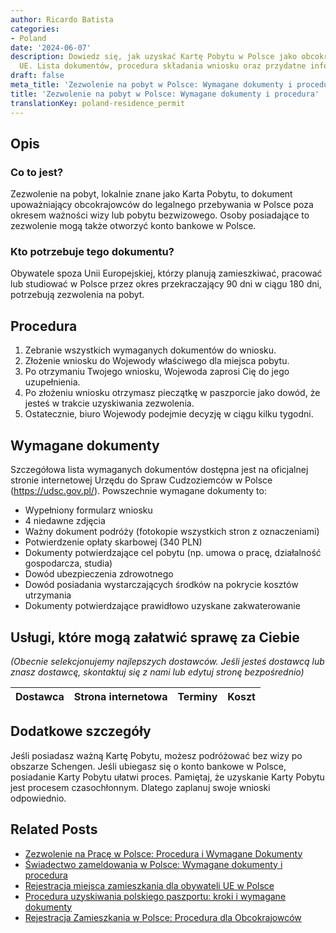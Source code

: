 ```yaml
---
author: Ricardo Batista
categories:
- Poland
date: '2024-06-07'
description: Dowiedz się, jak uzyskać Kartę Pobytu w Polsce jako obcokrajowiec spoza
  UE. Lista dokumentów, procedura składania wniosku oraz przydatne informacje.
draft: false
meta_title: 'Zezwolenie na pobyt w Polsce: Wymagane dokumenty i procedura'
title: 'Zezwolenie na pobyt w Polsce: Wymagane dokumenty i procedura'
translationKey: poland-residence_permit
---
```



## Opis

### Co to jest?
Zezwolenie na pobyt, lokalnie znane jako Karta Pobytu, to dokument upoważniający obcokrajowców do legalnego przebywania w Polsce poza okresem ważności wizy lub pobytu bezwizowego. Osoby posiadające to zezwolenie mogą także otworzyć konto bankowe w Polsce.

### Kto potrzebuje tego dokumentu?
Obywatele spoza Unii Europejskiej, którzy planują zamieszkiwać, pracować lub studiować w Polsce przez okres przekraczający 90 dni w ciągu 180 dni, potrzebują zezwolenia na pobyt.

## Procedura

1. Zebranie wszystkich wymaganych dokumentów do wniosku.
2. Złożenie wniosku do Wojewody właściwego dla miejsca pobytu.
3. Po otrzymaniu Twojego wniosku, Wojewoda zaprosi Cię do jego uzupełnienia.
4. Po złożeniu wniosku otrzymasz pieczątkę w paszporcie jako dowód, że jesteś w trakcie uzyskiwania zezwolenia.
5. Ostatecznie, biuro Wojewody podejmie decyzję w ciągu kilku tygodni.

## Wymagane dokumenty

Szczegółowa lista wymaganych dokumentów dostępna jest na oficjalnej stronie internetowej Urzędu do Spraw Cudzoziemców w Polsce (https://udsc.gov.pl/). Powszechnie wymagane dokumenty to:

- Wypełniony formularz wniosku
- 4 niedawne zdjęcia
- Ważny dokument podróży (fotokopie wszystkich stron z oznaczeniami)
- Potwierdzenie opłaty skarbowej (340 PLN)
- Dokumenty potwierdzające cel pobytu (np. umowa o pracę, działalność gospodarcza, studia)
- Dowód ubezpieczenia zdrowotnego
- Dowód posiadania wystarczających środków na pokrycie kosztów utrzymania
- Dokumenty potwierdzające prawidłowo uzyskane zakwaterowanie

## Usługi, które mogą załatwić sprawę za Ciebie

_(Obecnie selekcjonujemy najlepszych dostawców. Jeśli jesteś dostawcą lub znasz dostawcę, skontaktuj się z nami lub edytuj stronę bezpośrednio)_

| Dostawca        |     Strona internetowa  |     Terminy     |       Koszt      |
| --------------- | --------------- |  :-------------: | :-------------: |

## Dodatkowe szczegóły

Jeśli posiadasz ważną Kartę Pobytu, możesz podróżować bez wizy po obszarze Schengen. Jeśli ubiegasz się o konto bankowe w Polsce, posiadanie Karty Pobytu ułatwi proces. Pamiętaj, że uzyskanie Karty Pobytu jest procesem czasochłonnym. Dlatego zaplanuj swoje wnioski odpowiednio.


## Related Posts

- [Zezwolenie na Pracę w Polsce: Procedura i Wymagane Dokumenty](https://tramitit.com/pl/guides/poland/pozwolenie_na_prace_dla_cudzoziemcow/)
- [Świadectwo zameldowania w Polsce: Wymagane dokumenty i procedura](https://tramitit.com/pl/guides/poland/zaswiadczenie_o_zameldowaniu/)
- [Rejestracja miejsca zamieszkania dla obywateli UE w Polsce](https://tramitit.com/pl/guides/poland/rejestracja_pobytu_obywatela_ue/)
- [Procedura uzyskiwania polskiego paszportu: kroki i wymagane dokumenty](https://tramitit.com/pl/guides/poland/paszport/)
- [Rejestracja Zamieszkania w Polsce: Procedura dla Obcokrajowców](https://tramitit.com/pl/guides/poland/zameldowanie_cudzoziemca/)